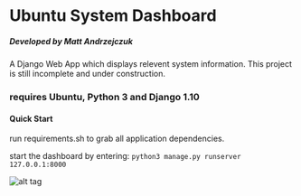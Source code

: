 # Ubuntu System Dashboard
##### Developed by Matt Andrzejczuk

A Django Web App which displays relevent system information. 
This project is still incomplete and under construction.

### requires Ubuntu, Python 3 and Django 1.10

#### Quick Start

run requirements.sh to grab all application dependencies.

start the dashboard by entering: `python3 manage.py runserver 127.0.0.1:8000`

![alt tag](https://github.com/MattAndrzejczuk/Ubuntu-System-Web-Dashboard/blob/master/demo.png?raw=true)
